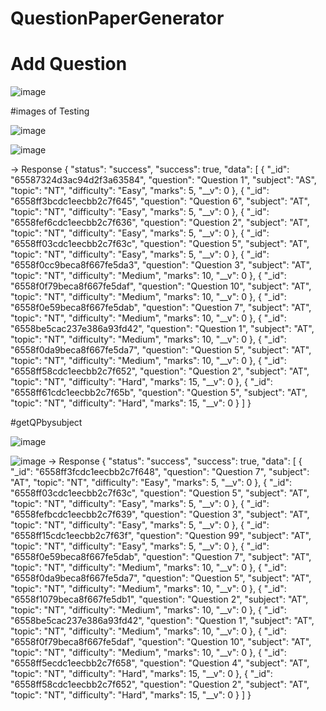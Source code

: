 # QuestionPaperGenerator

# Add Question


![image](https://github.com/RickyParte/QuestionPaperGenerator/assets/77445318/30e13fe8-4963-40e1-be3e-c51228eeabb6)


#images of Testing

![image](https://github.com/RickyParte/QuestionPaperGenerator/assets/77445318/2484d7df-a1ad-477b-957c-618f93918a2d)

![image](https://github.com/RickyParte/QuestionPaperGenerator/assets/77445318/8ca4995d-fa7f-4add-b770-40877f6efb90)

-> Response
{
    "status": "success",
    "success": true,
    "data": [
        {
            "_id": "65587324d3ac94d2f3a63584",
            "question": "Question 1",
            "subject": "AS",
            "topic": "NT",
            "difficulty": "Easy",
            "marks": 5,
            "__v": 0
        },
        {
            "_id": "6558ff3bcdc1eecbb2c7f645",
            "question": "Question 6",
            "subject": "AT",
            "topic": "NT",
            "difficulty": "Easy",
            "marks": 5,
            "__v": 0
        },
        {
            "_id": "6558fef6cdc1eecbb2c7f636",
            "question": "Question 2",
            "subject": "AT",
            "topic": "NT",
            "difficulty": "Easy",
            "marks": 5,
            "__v": 0
        },
        {
            "_id": "6558ff03cdc1eecbb2c7f63c",
            "question": "Question 5",
            "subject": "AT",
            "topic": "NT",
            "difficulty": "Easy",
            "marks": 5,
            "__v": 0
        },
        {
            "_id": "6558f0cc9beca8f667fe5da3",
            "question": "Question 3",
            "subject": "AT",
            "topic": "NT",
            "difficulty": "Medium",
            "marks": 10,
            "__v": 0
        },
        {
            "_id": "6558f0f79beca8f667fe5daf",
            "question": "Question 10",
            "subject": "AT",
            "topic": "NT",
            "difficulty": "Medium",
            "marks": 10,
            "__v": 0
        },
        {
            "_id": "6558f0e59beca8f667fe5dab",
            "question": "Question 7",
            "subject": "AT",
            "topic": "NT",
            "difficulty": "Medium",
            "marks": 10,
            "__v": 0
        },
        {
            "_id": "6558be5cac237e386a93fd42",
            "question": "Question 1",
            "subject": "AT",
            "topic": "NT",
            "difficulty": "Medium",
            "marks": 10,
            "__v": 0
        },
        {
            "_id": "6558f0da9beca8f667fe5da7",
            "question": "Question 5",
            "subject": "AT",
            "topic": "NT",
            "difficulty": "Medium",
            "marks": 10,
            "__v": 0
        },
        {
            "_id": "6558ff58cdc1eecbb2c7f652",
            "question": "Question 2",
            "subject": "AT",
            "topic": "NT",
            "difficulty": "Hard",
            "marks": 15,
            "__v": 0
        },
        {
            "_id": "6558ff61cdc1eecbb2c7f65b",
            "question": "Question 5",
            "subject": "AT",
            "topic": "NT",
            "difficulty": "Hard",
            "marks": 15,
            "__v": 0
        }
    ]
}

#getQPbysubject

![image](https://github.com/RickyParte/QuestionPaperGenerator/assets/77445318/460486ce-5a9f-4747-8844-1647ff0fdb89)


![image](https://github.com/RickyParte/QuestionPaperGenerator/assets/77445318/ded6ee4f-56d1-4d10-9014-ba5e0e5e9057)
-> Response 
{
    "status": "success",
    "success": true,
    "data": [
        {
            "_id": "6558ff3fcdc1eecbb2c7f648",
            "question": "Question 7",
            "subject": "AT",
            "topic": "NT",
            "difficulty": "Easy",
            "marks": 5,
            "__v": 0
        },
        {
            "_id": "6558ff03cdc1eecbb2c7f63c",
            "question": "Question 5",
            "subject": "AT",
            "topic": "NT",
            "difficulty": "Easy",
            "marks": 5,
            "__v": 0
        },
        {
            "_id": "6558fefbcdc1eecbb2c7f639",
            "question": "Question 3",
            "subject": "AT",
            "topic": "NT",
            "difficulty": "Easy",
            "marks": 5,
            "__v": 0
        },
        {
            "_id": "6558ff15cdc1eecbb2c7f63f",
            "question": "Question 99",
            "subject": "AT",
            "topic": "NT",
            "difficulty": "Easy",
            "marks": 5,
            "__v": 0
        },
        {
            "_id": "6558f0e59beca8f667fe5dab",
            "question": "Question 7",
            "subject": "AT",
            "topic": "NT",
            "difficulty": "Medium",
            "marks": 10,
            "__v": 0
        },
        {
            "_id": "6558f0da9beca8f667fe5da7",
            "question": "Question 5",
            "subject": "AT",
            "topic": "NT",
            "difficulty": "Medium",
            "marks": 10,
            "__v": 0
        },
        {
            "_id": "6558f1079beca8f667fe5db1",
            "question": "Question 2",
            "subject": "AT",
            "topic": "NT",
            "difficulty": "Medium",
            "marks": 10,
            "__v": 0
        },
        {
            "_id": "6558be5cac237e386a93fd42",
            "question": "Question 1",
            "subject": "AT",
            "topic": "NT",
            "difficulty": "Medium",
            "marks": 10,
            "__v": 0
        },
        {
            "_id": "6558f0f79beca8f667fe5daf",
            "question": "Question 10",
            "subject": "AT",
            "topic": "NT",
            "difficulty": "Medium",
            "marks": 10,
            "__v": 0
        },
        {
            "_id": "6558ff5ecdc1eecbb2c7f658",
            "question": "Question 4",
            "subject": "AT",
            "topic": "NT",
            "difficulty": "Hard",
            "marks": 15,
            "__v": 0
        },
        {
            "_id": "6558ff58cdc1eecbb2c7f652",
            "question": "Question 2",
            "subject": "AT",
            "topic": "NT",
            "difficulty": "Hard",
            "marks": 15,
            "__v": 0
        }
    ]
}


